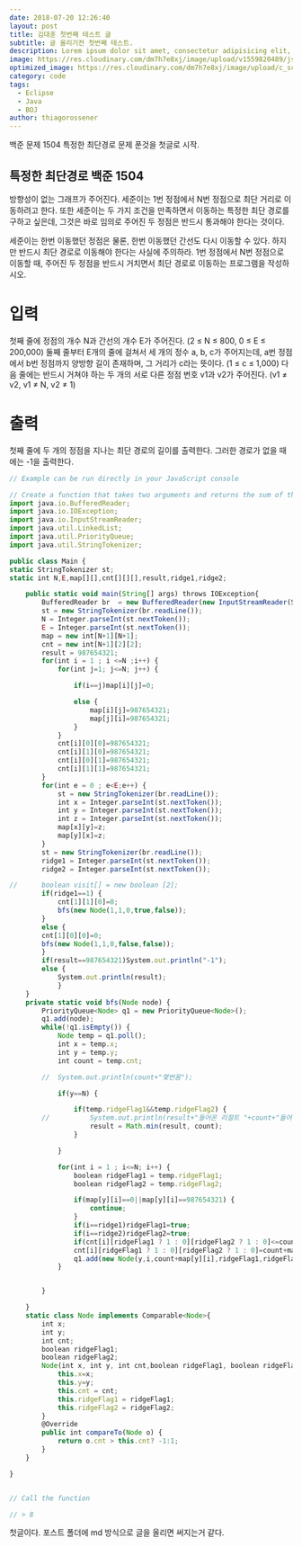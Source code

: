 ```yaml
---
date: 2018-07-20 12:26:40
layout: post
title: 김대훈 첫번째 테스트 글
subtitle: 글 올리기전 첫번째 테스트.
description: Lorem ipsum dolor sit amet, consectetur adipisicing elit, sed do eiusmod tempor incididunt ut labore et dolore magna aliqua.
image: https://res.cloudinary.com/dm7h7e8xj/image/upload/v1559820489/js-code_n83m7a.jpg
optimized_image: https://res.cloudinary.com/dm7h7e8xj/image/upload/c_scale,w_380/v1559820489/js-code_n83m7a.jpg
category: code
tags:
  - Eclipse
  - Java
  - BOJ
author: thiagorossener
---
```


백준 문제 1504 특정한 최단경로 문제 푼것을 첫글로 시작.

## 특정한 최단경로 백준 1504

방향성이 없는 그래프가 주어진다. 세준이는 1번 정점에서 N번 정점으로 최단 거리로 이동하려고 한다. 또한 세준이는 두 가지 조건을 만족하면서 이동하는 특정한 최단 경로를 구하고 싶은데, 그것은 바로 임의로 주어진 두 정점은 반드시 통과해야 한다는 것이다.

세준이는 한번 이동했던 정점은 물론, 한번 이동했던 간선도 다시 이동할 수 있다. 하지만 반드시 최단 경로로 이동해야 한다는 사실에 주의하라. 1번 정점에서 N번 정점으로 이동할 때, 주어진 두 정점을 반드시 거치면서 최단 경로로 이동하는 프로그램을 작성하시오.

# 입력

첫째 줄에 정점의 개수 N과 간선의 개수 E가 주어진다. (2 ≤ N ≤ 800, 0 ≤ E ≤ 200,000) 둘째 줄부터 E개의 줄에 걸쳐서 세 개의 정수 a, b, c가 주어지는데, a번 정점에서 b번 정점까지 양방향 길이 존재하며, 그 거리가 c라는 뜻이다. (1 ≤ c ≤ 1,000) 다음 줄에는 반드시 거쳐야 하는 두 개의 서로 다른 정점 번호 v1과 v2가 주어진다. (v1 ≠ v2, v1 ≠ N, v2 ≠ 1)

# 출력

첫째 줄에 두 개의 정점을 지나는 최단 경로의 길이를 출력한다. 그러한 경로가 없을 때에는 -1을 출력한다.

```js
// Example can be run directly in your JavaScript console

// Create a function that takes two arguments and returns the sum of those arguments
import java.io.BufferedReader;
import java.io.IOException;
import java.io.InputStreamReader;
import java.util.LinkedList;
import java.util.PriorityQueue;
import java.util.StringTokenizer;

public class Main {
static StringTokenizer st;
static int N,E,map[][],cnt[][][],result,ridge1,ridge2;

	public static void main(String[] args) throws IOException{
		BufferedReader br  = new BufferedReader(new InputStreamReader(System.in));
		st = new StringTokenizer(br.readLine());
		N = Integer.parseInt(st.nextToken());
		E = Integer.parseInt(st.nextToken());
		map = new int[N+1][N+1];
		cnt = new int[N+1][2][2];
		result = 987654321;
		for(int i = 1 ; i <=N ;i++) {
			for(int j=1; j<=N; j++) {

				if(i==j)map[i][j]=0;

				else {
					map[i][j]=987654321;
					map[j][i]=987654321;
				}
			}
			cnt[i][0][0]=987654321;
			cnt[i][1][0]=987654321;
			cnt[i][0][1]=987654321;
			cnt[i][1][1]=987654321;
		}
		for(int e = 0 ; e<E;e++) {
			st = new StringTokenizer(br.readLine());
			int x = Integer.parseInt(st.nextToken());
			int y = Integer.parseInt(st.nextToken());
			int z = Integer.parseInt(st.nextToken());
			map[x][y]=z;
			map[y][x]=z;
		}
		st = new StringTokenizer(br.readLine());
		ridge1 = Integer.parseInt(st.nextToken());
		ridge2 = Integer.parseInt(st.nextToken());

//		boolean visit[] = new boolean [2];
		if(ridge1==1) {
			cnt[1][1][0]=0;
			bfs(new Node(1,1,0,true,false));
		}
		else {
		cnt[1][0][0]=0;
		bfs(new Node(1,1,0,false,false));
		}
		if(result==987654321)System.out.println("-1");
		else {
			System.out.println(result);
			}
	}
	private static void bfs(Node node) {
		PriorityQueue<Node> q1 = new PriorityQueue<Node>();
		q1.add(node);
		while(!q1.isEmpty()) {
			Node temp = q1.poll();
			int x = temp.x;
			int y = temp.y;
			int count = temp.cnt;

		//	System.out.println(count+"몇번옴");

			if(y==N) {

				if(temp.ridgeFlag1&&temp.ridgeFlag2) {
		//			System.out.println(result+"들어온 리절트 "+count+"들어온 카운트" + x + ", " + y);
					result = Math.min(result, count);
				}

			}

			for(int i = 1 ; i<=N; i++) {
				boolean ridgeFlag1 = temp.ridgeFlag1;
				boolean ridgeFlag2 = temp.ridgeFlag2;

				if(map[y][i]==0||map[y][i]==987654321) {
					continue;
				}
				if(i==ridge1)ridgeFlag1=true;
				if(i==ridge2)ridgeFlag2=true;
				if(cnt[i][ridgeFlag1 ? 1 : 0][ridgeFlag2 ? 1 : 0]<=count+map[y][i])continue;
				cnt[i][ridgeFlag1 ? 1 : 0][ridgeFlag2 ? 1 : 0]=count+map[y][i];
				q1.add(new Node(y,i,count+map[y][i],ridgeFlag1,ridgeFlag2));
			}


		}

	}
	static class Node implements Comparable<Node>{
		int x;
		int y;
		int cnt;
		boolean ridgeFlag1;
		boolean ridgeFlag2;
		Node(int x, int y, int cnt,boolean ridgeFlag1, boolean ridgeFlag2){
			this.x=x;
			this.y=y;
			this.cnt = cnt;
			this.ridgeFlag1 = ridgeFlag1;
			this.ridgeFlag2 = ridgeFlag2;
		}
		@Override
		public int compareTo(Node o) {
			return o.cnt > this.cnt? -1:1;
		}
	}

}


// Call the function

// > 8
```

첫글이다. 포스트 폴더에 md 방식으로 글을 올리면 써지는거 같다.
